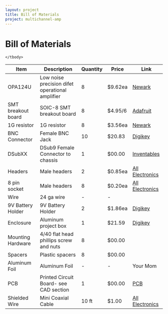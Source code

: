```yaml
---
layout: project
title: Bill of Materials
project: multichannel-amp
---
```


Bill of Materials
==========

<table class="table table-striped table-bordered">
	<thead>
		<tr>
			<th> Item </th>
			<th> Description </th>
			<th> Quantity </th>
			<th> Price </th>
			<th> Link </th>
		</tr>
	</thead>
	<tbody>
		<tr>
			<td> OPA124U</td>
			<td> Low noise precision difet operational amplifier</td>
			<td> 8 </td>
			<td> $9.62ea </td>
			<td> <a href="http://www.newark.com/texas-instruments/opa124u/ic-op-amp-1-5mhz-1-6v-us-soic/dp/80K6002">Newark</a></td>
		</tr>
<tr>
			<td> SMT breakout board</td>
			<td> SOIC-8 SMT breakout board</td>
			<td> 8 </td>
			<td> $4.95/6</td>
			<td> <a href="http://www.adafruit.com/products/1212">Adafruit</a></td>
		</tr>
<tr>
			<td> 1G resistor</td>
			<td> 1G resistor</td>
			<td> 8 </td>
			<td> $3.56ea </td>
			<td> <a href="http://www.newark.com/vishay-dale/rnx-3-81g00fnl05/resistor-metal-oxide-1gohm-1w/dp/90B9182?ost=90B9182">Newark</a></td>
		</tr>
<tr>
			<td> BNC Connector</td>
			<td> Female BNC Jack</td>
			<td> 10 </td>
			<td> $20.83</td>
			<td> <a href="http://www.digikey.com/product-detail/en/5-1634523-1/A97548-ND/1755935">Digikey</a></td>
		</tr>
<tr>
			<td> DSubXX</td>
			<td> DSub9 Female Connector to chassis</td>
			<td> 1 </td>
			<td> $00.00 </td>
			<td> <a href="https://www.inventables.com/">Inventables</a></td>
		</tr>
<tr>
			<td> Headers</td>
			<td> Male headers </td>
			<td> 2 </td>
			<td> $0.85ea </td>
			<td> <a href="http://www.allelectronics.com/make-a-store/item/shs-40/single-row-header-1-x-40/1.html">All Electronics</a></td>
		</tr>
<tr>
			<td> 8 pin socket</td>
			<td> Male headers </td>
			<td> 8 </td>
			<td> $0.20ea </td>
			<td> <a href="http://www.allelectronics.com/make-a-store/item/ics-8/8-pin-ic-socket/1.html">All Electronics</a></td>
		</tr>
<tr>
			<td> Wire</td>
			<td> 24 ga wire</td>
			<td> - </td>
			<td> -</td>
			<td> </td>
		</tr>
<tr>
			<td> 9V Battery Holder</td>
			<td> 9V Battery Holder</td>
			<td> 2 </td>
			<td> $1.86ea </td>
			<td> <a href="http://www.digikey.com/product-detail/en/1295/1295K-ND/27382">Digikey</a></td>
		</tr>
<tr>
			<td> Enclosure</td>
			<td> Aluminum project box</td>
			<td> 1</td>
			<td> $21.59</td>
			<td> <a href="http://www.digikey.com/product-detail/en/1550GBK/HM1191-ND/2211541">Digikey</a></td>
		</tr>
<tr>
			<td> Mounting Hardware</td>
			<td> 4/40 flat head phillips screw and nuts</td>
			<td> 8 </td>
			<td> $00.00 </td>
			<td> <a href=""></a></td>
		</tr>
<tr>
			<td> Spacers</td>
			<td> Plastic spacers</td>
			<td> 8 </td>
			<td> $00.00 </td>
			<td> <a href=""></a></td>
		</tr>
<tr>
			<td> Aluminum Foil</td>
			<td> Aluminum Foil</td>
			<td> - </td>
			<td> -</td>
			<td> Your Mom</td>
		</tr>
<tr>
			<td> PCB</td>
			<td> Printed Circuit Board- see CAD section</td>
			<td> 1 </td>
			<td> $00.00 </td>
			<td> <a href="https://www.opensourcelaboratory.com/projects/multichannel-amp/cad.html">PCB</a></td>
		</tr>

<tr>
			<td> Shielded Wire</td>
			<td> Mini Coaxial Cable</td>
			<td> 10 ft </td>
			<td> $1.00 </td>
			<td> <a href="http://www.allelectronics.com/make-a-store/item/mrg-3/3-mini-75-ohm-coax-cable/1.html">All Electronics</a></td>
		</tr>

	</tbody>
</table>